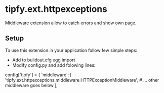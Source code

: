 # tipfy.ext.httpexceptions #

Middleware extension allow to catch errors and show own page.

## Setup ##

To use this extension in your application follow few simple steps:

- Add to buildout.cfg egg import
- Modify config.py and add folowing lines:

config['tipfy'] = {
    'middleware': [
        'tipfy.ext.httpexceptions.middleware.HTTPExceptionMiddleware',
         # ... other middleware goes below
    ],


# 